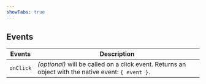```yaml
---
showTabs: true
---
```


## Events

| Events     | Description                                                                                         |
| ---------- | --------------------------------------------------------------------------------------------------- |
| `onClick` | _(optional)_ will be called on a click event. Returns an object with the native event: `{ event }`. |
